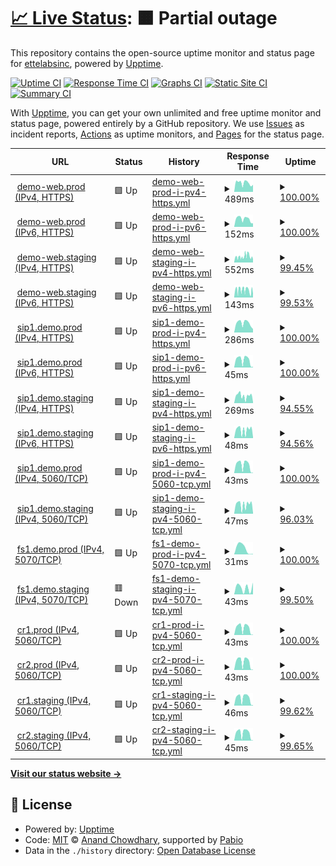 # [📈 Live Status](https://ettelabsinc.github.io/ette-uptimejs): <!--live status--> **🟧 Partial outage**

This repository contains the open-source uptime monitor and status page for [ettelabsinc](https://ettelabsinc.github.io/ette-uptimejs), powered by [Upptime](https://github.com/upptime/upptime).

[![Uptime CI](https://github.com/ettelabsinc/ette-uptimejs/workflows/Uptime%20CI/badge.svg)](https://github.com/ettelabsinc/ette-uptimejs/actions?query=workflow%3A%22Uptime+CI%22)
[![Response Time CI](https://github.com/ettelabsinc/ette-uptimejs/workflows/Response%20Time%20CI/badge.svg)](https://github.com/ettelabsinc/ette-uptimejs/actions?query=workflow%3A%22Response+Time+CI%22)
[![Graphs CI](https://github.com/ettelabsinc/ette-uptimejs/workflows/Graphs%20CI/badge.svg)](https://github.com/ettelabsinc/ette-uptimejs/actions?query=workflow%3A%22Graphs+CI%22)
[![Static Site CI](https://github.com/ettelabsinc/ette-uptimejs/workflows/Static%20Site%20CI/badge.svg)](https://github.com/ettelabsinc/ette-uptimejs/actions?query=workflow%3A%22Static+Site+CI%22)
[![Summary CI](https://github.com/ettelabsinc/ette-uptimejs/workflows/Summary%20CI/badge.svg)](https://github.com/ettelabsinc/ette-uptimejs/actions?query=workflow%3A%22Summary+CI%22)

With [Upptime](https://upptime.js.org), you can get your own unlimited and free uptime monitor and status page, powered entirely by a GitHub repository. We use [Issues](https://github.com/ettelabsinc/ette-uptimejs/issues) as incident reports, [Actions](https://github.com/ettelabsinc/ette-uptimejs/actions) as uptime monitors, and [Pages](https://ettelabsinc.github.io/ette-uptimejs) for the status page.

<!--start: status pages-->
<!-- This summary is generated by Upptime (https://github.com/upptime/upptime) -->
<!-- Do not edit this manually, your changes will be overwritten -->
<!-- prettier-ignore -->
| URL | Status | History | Response Time | Uptime |
| --- | ------ | ------- | ------------- | ------ |
| <img alt="" src="https://icons.duckduckgo.com/ip3/demo-web.prod.dashphone.app.ico" height="13"> [demo-web.prod (IPv4, HTTPS)](https://demo-web.prod.dashphone.app) | 🟩 Up | [demo-web-prod-i-pv4-https.yml](https://github.com/ettelabsinc/ette-uptimejs/commits/HEAD/history/demo-web-prod-i-pv4-https.yml) | <details><summary><img alt="Response time graph" src="./graphs/demo-web-prod-i-pv4-https/response-time-week.png" height="20"> 489ms</summary><br><a href="https://ettelabsinc.github.io/ette-uptimejs/history/demo-web-prod-i-pv4-https"><img alt="Response time 483" src="https://img.shields.io/endpoint?url=https%3A%2F%2Fraw.githubusercontent.com%2Fettelabsinc%2Fette-uptimejs%2FHEAD%2Fapi%2Fdemo-web-prod-i-pv4-https%2Fresponse-time.json"></a><br><a href="https://ettelabsinc.github.io/ette-uptimejs/history/demo-web-prod-i-pv4-https"><img alt="24-hour response time 389" src="https://img.shields.io/endpoint?url=https%3A%2F%2Fraw.githubusercontent.com%2Fettelabsinc%2Fette-uptimejs%2FHEAD%2Fapi%2Fdemo-web-prod-i-pv4-https%2Fresponse-time-day.json"></a><br><a href="https://ettelabsinc.github.io/ette-uptimejs/history/demo-web-prod-i-pv4-https"><img alt="7-day response time 489" src="https://img.shields.io/endpoint?url=https%3A%2F%2Fraw.githubusercontent.com%2Fettelabsinc%2Fette-uptimejs%2FHEAD%2Fapi%2Fdemo-web-prod-i-pv4-https%2Fresponse-time-week.json"></a><br><a href="https://ettelabsinc.github.io/ette-uptimejs/history/demo-web-prod-i-pv4-https"><img alt="30-day response time 483" src="https://img.shields.io/endpoint?url=https%3A%2F%2Fraw.githubusercontent.com%2Fettelabsinc%2Fette-uptimejs%2FHEAD%2Fapi%2Fdemo-web-prod-i-pv4-https%2Fresponse-time-month.json"></a><br><a href="https://ettelabsinc.github.io/ette-uptimejs/history/demo-web-prod-i-pv4-https"><img alt="1-year response time 483" src="https://img.shields.io/endpoint?url=https%3A%2F%2Fraw.githubusercontent.com%2Fettelabsinc%2Fette-uptimejs%2FHEAD%2Fapi%2Fdemo-web-prod-i-pv4-https%2Fresponse-time-year.json"></a></details> | <details><summary><a href="https://ettelabsinc.github.io/ette-uptimejs/history/demo-web-prod-i-pv4-https">100.00%</a></summary><a href="https://ettelabsinc.github.io/ette-uptimejs/history/demo-web-prod-i-pv4-https"><img alt="All-time uptime 99.97%" src="https://img.shields.io/endpoint?url=https%3A%2F%2Fraw.githubusercontent.com%2Fettelabsinc%2Fette-uptimejs%2FHEAD%2Fapi%2Fdemo-web-prod-i-pv4-https%2Fuptime.json"></a><br><a href="https://ettelabsinc.github.io/ette-uptimejs/history/demo-web-prod-i-pv4-https"><img alt="24-hour uptime 100.00%" src="https://img.shields.io/endpoint?url=https%3A%2F%2Fraw.githubusercontent.com%2Fettelabsinc%2Fette-uptimejs%2FHEAD%2Fapi%2Fdemo-web-prod-i-pv4-https%2Fuptime-day.json"></a><br><a href="https://ettelabsinc.github.io/ette-uptimejs/history/demo-web-prod-i-pv4-https"><img alt="7-day uptime 100.00%" src="https://img.shields.io/endpoint?url=https%3A%2F%2Fraw.githubusercontent.com%2Fettelabsinc%2Fette-uptimejs%2FHEAD%2Fapi%2Fdemo-web-prod-i-pv4-https%2Fuptime-week.json"></a><br><a href="https://ettelabsinc.github.io/ette-uptimejs/history/demo-web-prod-i-pv4-https"><img alt="30-day uptime 99.97%" src="https://img.shields.io/endpoint?url=https%3A%2F%2Fraw.githubusercontent.com%2Fettelabsinc%2Fette-uptimejs%2FHEAD%2Fapi%2Fdemo-web-prod-i-pv4-https%2Fuptime-month.json"></a><br><a href="https://ettelabsinc.github.io/ette-uptimejs/history/demo-web-prod-i-pv4-https"><img alt="1-year uptime 99.97%" src="https://img.shields.io/endpoint?url=https%3A%2F%2Fraw.githubusercontent.com%2Fettelabsinc%2Fette-uptimejs%2FHEAD%2Fapi%2Fdemo-web-prod-i-pv4-https%2Fuptime-year.json"></a></details>
| <img alt="" src="https://icons.duckduckgo.com/ip3/demo-web.prod.dashphone.app.ico" height="13"> [demo-web.prod (IPv6, HTTPS)](https://demo-web.prod.dashphone.app) | 🟩 Up | [demo-web-prod-i-pv6-https.yml](https://github.com/ettelabsinc/ette-uptimejs/commits/HEAD/history/demo-web-prod-i-pv6-https.yml) | <details><summary><img alt="Response time graph" src="./graphs/demo-web-prod-i-pv6-https/response-time-week.png" height="20"> 152ms</summary><br><a href="https://ettelabsinc.github.io/ette-uptimejs/history/demo-web-prod-i-pv6-https"><img alt="Response time 153" src="https://img.shields.io/endpoint?url=https%3A%2F%2Fraw.githubusercontent.com%2Fettelabsinc%2Fette-uptimejs%2FHEAD%2Fapi%2Fdemo-web-prod-i-pv6-https%2Fresponse-time.json"></a><br><a href="https://ettelabsinc.github.io/ette-uptimejs/history/demo-web-prod-i-pv6-https"><img alt="24-hour response time 68" src="https://img.shields.io/endpoint?url=https%3A%2F%2Fraw.githubusercontent.com%2Fettelabsinc%2Fette-uptimejs%2FHEAD%2Fapi%2Fdemo-web-prod-i-pv6-https%2Fresponse-time-day.json"></a><br><a href="https://ettelabsinc.github.io/ette-uptimejs/history/demo-web-prod-i-pv6-https"><img alt="7-day response time 152" src="https://img.shields.io/endpoint?url=https%3A%2F%2Fraw.githubusercontent.com%2Fettelabsinc%2Fette-uptimejs%2FHEAD%2Fapi%2Fdemo-web-prod-i-pv6-https%2Fresponse-time-week.json"></a><br><a href="https://ettelabsinc.github.io/ette-uptimejs/history/demo-web-prod-i-pv6-https"><img alt="30-day response time 153" src="https://img.shields.io/endpoint?url=https%3A%2F%2Fraw.githubusercontent.com%2Fettelabsinc%2Fette-uptimejs%2FHEAD%2Fapi%2Fdemo-web-prod-i-pv6-https%2Fresponse-time-month.json"></a><br><a href="https://ettelabsinc.github.io/ette-uptimejs/history/demo-web-prod-i-pv6-https"><img alt="1-year response time 153" src="https://img.shields.io/endpoint?url=https%3A%2F%2Fraw.githubusercontent.com%2Fettelabsinc%2Fette-uptimejs%2FHEAD%2Fapi%2Fdemo-web-prod-i-pv6-https%2Fresponse-time-year.json"></a></details> | <details><summary><a href="https://ettelabsinc.github.io/ette-uptimejs/history/demo-web-prod-i-pv6-https">100.00%</a></summary><a href="https://ettelabsinc.github.io/ette-uptimejs/history/demo-web-prod-i-pv6-https"><img alt="All-time uptime 99.97%" src="https://img.shields.io/endpoint?url=https%3A%2F%2Fraw.githubusercontent.com%2Fettelabsinc%2Fette-uptimejs%2FHEAD%2Fapi%2Fdemo-web-prod-i-pv6-https%2Fuptime.json"></a><br><a href="https://ettelabsinc.github.io/ette-uptimejs/history/demo-web-prod-i-pv6-https"><img alt="24-hour uptime 100.00%" src="https://img.shields.io/endpoint?url=https%3A%2F%2Fraw.githubusercontent.com%2Fettelabsinc%2Fette-uptimejs%2FHEAD%2Fapi%2Fdemo-web-prod-i-pv6-https%2Fuptime-day.json"></a><br><a href="https://ettelabsinc.github.io/ette-uptimejs/history/demo-web-prod-i-pv6-https"><img alt="7-day uptime 100.00%" src="https://img.shields.io/endpoint?url=https%3A%2F%2Fraw.githubusercontent.com%2Fettelabsinc%2Fette-uptimejs%2FHEAD%2Fapi%2Fdemo-web-prod-i-pv6-https%2Fuptime-week.json"></a><br><a href="https://ettelabsinc.github.io/ette-uptimejs/history/demo-web-prod-i-pv6-https"><img alt="30-day uptime 99.97%" src="https://img.shields.io/endpoint?url=https%3A%2F%2Fraw.githubusercontent.com%2Fettelabsinc%2Fette-uptimejs%2FHEAD%2Fapi%2Fdemo-web-prod-i-pv6-https%2Fuptime-month.json"></a><br><a href="https://ettelabsinc.github.io/ette-uptimejs/history/demo-web-prod-i-pv6-https"><img alt="1-year uptime 99.97%" src="https://img.shields.io/endpoint?url=https%3A%2F%2Fraw.githubusercontent.com%2Fettelabsinc%2Fette-uptimejs%2FHEAD%2Fapi%2Fdemo-web-prod-i-pv6-https%2Fuptime-year.json"></a></details>
| <img alt="" src="https://icons.duckduckgo.com/ip3/demo-web.staging.dashphone.app.ico" height="13"> [demo-web.staging (IPv4, HTTPS)](https://demo-web.staging.dashphone.app) | 🟩 Up | [demo-web-staging-i-pv4-https.yml](https://github.com/ettelabsinc/ette-uptimejs/commits/HEAD/history/demo-web-staging-i-pv4-https.yml) | <details><summary><img alt="Response time graph" src="./graphs/demo-web-staging-i-pv4-https/response-time-week.png" height="20"> 552ms</summary><br><a href="https://ettelabsinc.github.io/ette-uptimejs/history/demo-web-staging-i-pv4-https"><img alt="Response time 535" src="https://img.shields.io/endpoint?url=https%3A%2F%2Fraw.githubusercontent.com%2Fettelabsinc%2Fette-uptimejs%2FHEAD%2Fapi%2Fdemo-web-staging-i-pv4-https%2Fresponse-time.json"></a><br><a href="https://ettelabsinc.github.io/ette-uptimejs/history/demo-web-staging-i-pv4-https"><img alt="24-hour response time 428" src="https://img.shields.io/endpoint?url=https%3A%2F%2Fraw.githubusercontent.com%2Fettelabsinc%2Fette-uptimejs%2FHEAD%2Fapi%2Fdemo-web-staging-i-pv4-https%2Fresponse-time-day.json"></a><br><a href="https://ettelabsinc.github.io/ette-uptimejs/history/demo-web-staging-i-pv4-https"><img alt="7-day response time 552" src="https://img.shields.io/endpoint?url=https%3A%2F%2Fraw.githubusercontent.com%2Fettelabsinc%2Fette-uptimejs%2FHEAD%2Fapi%2Fdemo-web-staging-i-pv4-https%2Fresponse-time-week.json"></a><br><a href="https://ettelabsinc.github.io/ette-uptimejs/history/demo-web-staging-i-pv4-https"><img alt="30-day response time 535" src="https://img.shields.io/endpoint?url=https%3A%2F%2Fraw.githubusercontent.com%2Fettelabsinc%2Fette-uptimejs%2FHEAD%2Fapi%2Fdemo-web-staging-i-pv4-https%2Fresponse-time-month.json"></a><br><a href="https://ettelabsinc.github.io/ette-uptimejs/history/demo-web-staging-i-pv4-https"><img alt="1-year response time 535" src="https://img.shields.io/endpoint?url=https%3A%2F%2Fraw.githubusercontent.com%2Fettelabsinc%2Fette-uptimejs%2FHEAD%2Fapi%2Fdemo-web-staging-i-pv4-https%2Fresponse-time-year.json"></a></details> | <details><summary><a href="https://ettelabsinc.github.io/ette-uptimejs/history/demo-web-staging-i-pv4-https">99.45%</a></summary><a href="https://ettelabsinc.github.io/ette-uptimejs/history/demo-web-staging-i-pv4-https"><img alt="All-time uptime 99.73%" src="https://img.shields.io/endpoint?url=https%3A%2F%2Fraw.githubusercontent.com%2Fettelabsinc%2Fette-uptimejs%2FHEAD%2Fapi%2Fdemo-web-staging-i-pv4-https%2Fuptime.json"></a><br><a href="https://ettelabsinc.github.io/ette-uptimejs/history/demo-web-staging-i-pv4-https"><img alt="24-hour uptime 99.57%" src="https://img.shields.io/endpoint?url=https%3A%2F%2Fraw.githubusercontent.com%2Fettelabsinc%2Fette-uptimejs%2FHEAD%2Fapi%2Fdemo-web-staging-i-pv4-https%2Fuptime-day.json"></a><br><a href="https://ettelabsinc.github.io/ette-uptimejs/history/demo-web-staging-i-pv4-https"><img alt="7-day uptime 99.45%" src="https://img.shields.io/endpoint?url=https%3A%2F%2Fraw.githubusercontent.com%2Fettelabsinc%2Fette-uptimejs%2FHEAD%2Fapi%2Fdemo-web-staging-i-pv4-https%2Fuptime-week.json"></a><br><a href="https://ettelabsinc.github.io/ette-uptimejs/history/demo-web-staging-i-pv4-https"><img alt="30-day uptime 99.73%" src="https://img.shields.io/endpoint?url=https%3A%2F%2Fraw.githubusercontent.com%2Fettelabsinc%2Fette-uptimejs%2FHEAD%2Fapi%2Fdemo-web-staging-i-pv4-https%2Fuptime-month.json"></a><br><a href="https://ettelabsinc.github.io/ette-uptimejs/history/demo-web-staging-i-pv4-https"><img alt="1-year uptime 99.73%" src="https://img.shields.io/endpoint?url=https%3A%2F%2Fraw.githubusercontent.com%2Fettelabsinc%2Fette-uptimejs%2FHEAD%2Fapi%2Fdemo-web-staging-i-pv4-https%2Fuptime-year.json"></a></details>
| <img alt="" src="https://icons.duckduckgo.com/ip3/demo-web.staging.dashphone.app.ico" height="13"> [demo-web.staging (IPv6, HTTPS)](https://demo-web.staging.dashphone.app) | 🟩 Up | [demo-web-staging-i-pv6-https.yml](https://github.com/ettelabsinc/ette-uptimejs/commits/HEAD/history/demo-web-staging-i-pv6-https.yml) | <details><summary><img alt="Response time graph" src="./graphs/demo-web-staging-i-pv6-https/response-time-week.png" height="20"> 143ms</summary><br><a href="https://ettelabsinc.github.io/ette-uptimejs/history/demo-web-staging-i-pv6-https"><img alt="Response time 147" src="https://img.shields.io/endpoint?url=https%3A%2F%2Fraw.githubusercontent.com%2Fettelabsinc%2Fette-uptimejs%2FHEAD%2Fapi%2Fdemo-web-staging-i-pv6-https%2Fresponse-time.json"></a><br><a href="https://ettelabsinc.github.io/ette-uptimejs/history/demo-web-staging-i-pv6-https"><img alt="24-hour response time 97" src="https://img.shields.io/endpoint?url=https%3A%2F%2Fraw.githubusercontent.com%2Fettelabsinc%2Fette-uptimejs%2FHEAD%2Fapi%2Fdemo-web-staging-i-pv6-https%2Fresponse-time-day.json"></a><br><a href="https://ettelabsinc.github.io/ette-uptimejs/history/demo-web-staging-i-pv6-https"><img alt="7-day response time 143" src="https://img.shields.io/endpoint?url=https%3A%2F%2Fraw.githubusercontent.com%2Fettelabsinc%2Fette-uptimejs%2FHEAD%2Fapi%2Fdemo-web-staging-i-pv6-https%2Fresponse-time-week.json"></a><br><a href="https://ettelabsinc.github.io/ette-uptimejs/history/demo-web-staging-i-pv6-https"><img alt="30-day response time 147" src="https://img.shields.io/endpoint?url=https%3A%2F%2Fraw.githubusercontent.com%2Fettelabsinc%2Fette-uptimejs%2FHEAD%2Fapi%2Fdemo-web-staging-i-pv6-https%2Fresponse-time-month.json"></a><br><a href="https://ettelabsinc.github.io/ette-uptimejs/history/demo-web-staging-i-pv6-https"><img alt="1-year response time 147" src="https://img.shields.io/endpoint?url=https%3A%2F%2Fraw.githubusercontent.com%2Fettelabsinc%2Fette-uptimejs%2FHEAD%2Fapi%2Fdemo-web-staging-i-pv6-https%2Fresponse-time-year.json"></a></details> | <details><summary><a href="https://ettelabsinc.github.io/ette-uptimejs/history/demo-web-staging-i-pv6-https">99.53%</a></summary><a href="https://ettelabsinc.github.io/ette-uptimejs/history/demo-web-staging-i-pv6-https"><img alt="All-time uptime 99.77%" src="https://img.shields.io/endpoint?url=https%3A%2F%2Fraw.githubusercontent.com%2Fettelabsinc%2Fette-uptimejs%2FHEAD%2Fapi%2Fdemo-web-staging-i-pv6-https%2Fuptime.json"></a><br><a href="https://ettelabsinc.github.io/ette-uptimejs/history/demo-web-staging-i-pv6-https"><img alt="24-hour uptime 99.57%" src="https://img.shields.io/endpoint?url=https%3A%2F%2Fraw.githubusercontent.com%2Fettelabsinc%2Fette-uptimejs%2FHEAD%2Fapi%2Fdemo-web-staging-i-pv6-https%2Fuptime-day.json"></a><br><a href="https://ettelabsinc.github.io/ette-uptimejs/history/demo-web-staging-i-pv6-https"><img alt="7-day uptime 99.53%" src="https://img.shields.io/endpoint?url=https%3A%2F%2Fraw.githubusercontent.com%2Fettelabsinc%2Fette-uptimejs%2FHEAD%2Fapi%2Fdemo-web-staging-i-pv6-https%2Fuptime-week.json"></a><br><a href="https://ettelabsinc.github.io/ette-uptimejs/history/demo-web-staging-i-pv6-https"><img alt="30-day uptime 99.77%" src="https://img.shields.io/endpoint?url=https%3A%2F%2Fraw.githubusercontent.com%2Fettelabsinc%2Fette-uptimejs%2FHEAD%2Fapi%2Fdemo-web-staging-i-pv6-https%2Fuptime-month.json"></a><br><a href="https://ettelabsinc.github.io/ette-uptimejs/history/demo-web-staging-i-pv6-https"><img alt="1-year uptime 99.77%" src="https://img.shields.io/endpoint?url=https%3A%2F%2Fraw.githubusercontent.com%2Fettelabsinc%2Fette-uptimejs%2FHEAD%2Fapi%2Fdemo-web-staging-i-pv6-https%2Fuptime-year.json"></a></details>
| <img alt="" src="https://icons.duckduckgo.com/ip3/sip1.demo.prod.dashphone.app.ico" height="13"> [sip1.demo.prod (IPv4, HTTPS)](https://sip1.demo.prod.dashphone.app/metrics) | 🟩 Up | [sip1-demo-prod-i-pv4-https.yml](https://github.com/ettelabsinc/ette-uptimejs/commits/HEAD/history/sip1-demo-prod-i-pv4-https.yml) | <details><summary><img alt="Response time graph" src="./graphs/sip1-demo-prod-i-pv4-https/response-time-week.png" height="20"> 286ms</summary><br><a href="https://ettelabsinc.github.io/ette-uptimejs/history/sip1-demo-prod-i-pv4-https"><img alt="Response time 413" src="https://img.shields.io/endpoint?url=https%3A%2F%2Fraw.githubusercontent.com%2Fettelabsinc%2Fette-uptimejs%2FHEAD%2Fapi%2Fsip1-demo-prod-i-pv4-https%2Fresponse-time.json"></a><br><a href="https://ettelabsinc.github.io/ette-uptimejs/history/sip1-demo-prod-i-pv4-https"><img alt="24-hour response time 107" src="https://img.shields.io/endpoint?url=https%3A%2F%2Fraw.githubusercontent.com%2Fettelabsinc%2Fette-uptimejs%2FHEAD%2Fapi%2Fsip1-demo-prod-i-pv4-https%2Fresponse-time-day.json"></a><br><a href="https://ettelabsinc.github.io/ette-uptimejs/history/sip1-demo-prod-i-pv4-https"><img alt="7-day response time 286" src="https://img.shields.io/endpoint?url=https%3A%2F%2Fraw.githubusercontent.com%2Fettelabsinc%2Fette-uptimejs%2FHEAD%2Fapi%2Fsip1-demo-prod-i-pv4-https%2Fresponse-time-week.json"></a><br><a href="https://ettelabsinc.github.io/ette-uptimejs/history/sip1-demo-prod-i-pv4-https"><img alt="30-day response time 282" src="https://img.shields.io/endpoint?url=https%3A%2F%2Fraw.githubusercontent.com%2Fettelabsinc%2Fette-uptimejs%2FHEAD%2Fapi%2Fsip1-demo-prod-i-pv4-https%2Fresponse-time-month.json"></a><br><a href="https://ettelabsinc.github.io/ette-uptimejs/history/sip1-demo-prod-i-pv4-https"><img alt="1-year response time 413" src="https://img.shields.io/endpoint?url=https%3A%2F%2Fraw.githubusercontent.com%2Fettelabsinc%2Fette-uptimejs%2FHEAD%2Fapi%2Fsip1-demo-prod-i-pv4-https%2Fresponse-time-year.json"></a></details> | <details><summary><a href="https://ettelabsinc.github.io/ette-uptimejs/history/sip1-demo-prod-i-pv4-https">100.00%</a></summary><a href="https://ettelabsinc.github.io/ette-uptimejs/history/sip1-demo-prod-i-pv4-https"><img alt="All-time uptime 95.70%" src="https://img.shields.io/endpoint?url=https%3A%2F%2Fraw.githubusercontent.com%2Fettelabsinc%2Fette-uptimejs%2FHEAD%2Fapi%2Fsip1-demo-prod-i-pv4-https%2Fuptime.json"></a><br><a href="https://ettelabsinc.github.io/ette-uptimejs/history/sip1-demo-prod-i-pv4-https"><img alt="24-hour uptime 100.00%" src="https://img.shields.io/endpoint?url=https%3A%2F%2Fraw.githubusercontent.com%2Fettelabsinc%2Fette-uptimejs%2FHEAD%2Fapi%2Fsip1-demo-prod-i-pv4-https%2Fuptime-day.json"></a><br><a href="https://ettelabsinc.github.io/ette-uptimejs/history/sip1-demo-prod-i-pv4-https"><img alt="7-day uptime 100.00%" src="https://img.shields.io/endpoint?url=https%3A%2F%2Fraw.githubusercontent.com%2Fettelabsinc%2Fette-uptimejs%2FHEAD%2Fapi%2Fsip1-demo-prod-i-pv4-https%2Fuptime-week.json"></a><br><a href="https://ettelabsinc.github.io/ette-uptimejs/history/sip1-demo-prod-i-pv4-https"><img alt="30-day uptime 98.43%" src="https://img.shields.io/endpoint?url=https%3A%2F%2Fraw.githubusercontent.com%2Fettelabsinc%2Fette-uptimejs%2FHEAD%2Fapi%2Fsip1-demo-prod-i-pv4-https%2Fuptime-month.json"></a><br><a href="https://ettelabsinc.github.io/ette-uptimejs/history/sip1-demo-prod-i-pv4-https"><img alt="1-year uptime 95.70%" src="https://img.shields.io/endpoint?url=https%3A%2F%2Fraw.githubusercontent.com%2Fettelabsinc%2Fette-uptimejs%2FHEAD%2Fapi%2Fsip1-demo-prod-i-pv4-https%2Fuptime-year.json"></a></details>
| <img alt="" src="https://icons.duckduckgo.com/ip3/sip1.demo.prod.dashphone.app.ico" height="13"> [sip1.demo.prod (IPv6, HTTPS)](https://sip1.demo.prod.dashphone.app/metrics) | 🟩 Up | [sip1-demo-prod-i-pv6-https.yml](https://github.com/ettelabsinc/ette-uptimejs/commits/HEAD/history/sip1-demo-prod-i-pv6-https.yml) | <details><summary><img alt="Response time graph" src="./graphs/sip1-demo-prod-i-pv6-https/response-time-week.png" height="20"> 45ms</summary><br><a href="https://ettelabsinc.github.io/ette-uptimejs/history/sip1-demo-prod-i-pv6-https"><img alt="Response time 131" src="https://img.shields.io/endpoint?url=https%3A%2F%2Fraw.githubusercontent.com%2Fettelabsinc%2Fette-uptimejs%2FHEAD%2Fapi%2Fsip1-demo-prod-i-pv6-https%2Fresponse-time.json"></a><br><a href="https://ettelabsinc.github.io/ette-uptimejs/history/sip1-demo-prod-i-pv6-https"><img alt="24-hour response time 4" src="https://img.shields.io/endpoint?url=https%3A%2F%2Fraw.githubusercontent.com%2Fettelabsinc%2Fette-uptimejs%2FHEAD%2Fapi%2Fsip1-demo-prod-i-pv6-https%2Fresponse-time-day.json"></a><br><a href="https://ettelabsinc.github.io/ette-uptimejs/history/sip1-demo-prod-i-pv6-https"><img alt="7-day response time 45" src="https://img.shields.io/endpoint?url=https%3A%2F%2Fraw.githubusercontent.com%2Fettelabsinc%2Fette-uptimejs%2FHEAD%2Fapi%2Fsip1-demo-prod-i-pv6-https%2Fresponse-time-week.json"></a><br><a href="https://ettelabsinc.github.io/ette-uptimejs/history/sip1-demo-prod-i-pv6-https"><img alt="30-day response time 46" src="https://img.shields.io/endpoint?url=https%3A%2F%2Fraw.githubusercontent.com%2Fettelabsinc%2Fette-uptimejs%2FHEAD%2Fapi%2Fsip1-demo-prod-i-pv6-https%2Fresponse-time-month.json"></a><br><a href="https://ettelabsinc.github.io/ette-uptimejs/history/sip1-demo-prod-i-pv6-https"><img alt="1-year response time 131" src="https://img.shields.io/endpoint?url=https%3A%2F%2Fraw.githubusercontent.com%2Fettelabsinc%2Fette-uptimejs%2FHEAD%2Fapi%2Fsip1-demo-prod-i-pv6-https%2Fresponse-time-year.json"></a></details> | <details><summary><a href="https://ettelabsinc.github.io/ette-uptimejs/history/sip1-demo-prod-i-pv6-https">100.00%</a></summary><a href="https://ettelabsinc.github.io/ette-uptimejs/history/sip1-demo-prod-i-pv6-https"><img alt="All-time uptime 95.71%" src="https://img.shields.io/endpoint?url=https%3A%2F%2Fraw.githubusercontent.com%2Fettelabsinc%2Fette-uptimejs%2FHEAD%2Fapi%2Fsip1-demo-prod-i-pv6-https%2Fuptime.json"></a><br><a href="https://ettelabsinc.github.io/ette-uptimejs/history/sip1-demo-prod-i-pv6-https"><img alt="24-hour uptime 100.00%" src="https://img.shields.io/endpoint?url=https%3A%2F%2Fraw.githubusercontent.com%2Fettelabsinc%2Fette-uptimejs%2FHEAD%2Fapi%2Fsip1-demo-prod-i-pv6-https%2Fuptime-day.json"></a><br><a href="https://ettelabsinc.github.io/ette-uptimejs/history/sip1-demo-prod-i-pv6-https"><img alt="7-day uptime 100.00%" src="https://img.shields.io/endpoint?url=https%3A%2F%2Fraw.githubusercontent.com%2Fettelabsinc%2Fette-uptimejs%2FHEAD%2Fapi%2Fsip1-demo-prod-i-pv6-https%2Fuptime-week.json"></a><br><a href="https://ettelabsinc.github.io/ette-uptimejs/history/sip1-demo-prod-i-pv6-https"><img alt="30-day uptime 98.43%" src="https://img.shields.io/endpoint?url=https%3A%2F%2Fraw.githubusercontent.com%2Fettelabsinc%2Fette-uptimejs%2FHEAD%2Fapi%2Fsip1-demo-prod-i-pv6-https%2Fuptime-month.json"></a><br><a href="https://ettelabsinc.github.io/ette-uptimejs/history/sip1-demo-prod-i-pv6-https"><img alt="1-year uptime 95.71%" src="https://img.shields.io/endpoint?url=https%3A%2F%2Fraw.githubusercontent.com%2Fettelabsinc%2Fette-uptimejs%2FHEAD%2Fapi%2Fsip1-demo-prod-i-pv6-https%2Fuptime-year.json"></a></details>
| <img alt="" src="https://icons.duckduckgo.com/ip3/sip1.demo.staging.dashphone.app.ico" height="13"> [sip1.demo.staging (IPv4, HTTPS)](https://sip1.demo.staging.dashphone.app/metrics) | 🟩 Up | [sip1-demo-staging-i-pv4-https.yml](https://github.com/ettelabsinc/ette-uptimejs/commits/HEAD/history/sip1-demo-staging-i-pv4-https.yml) | <details><summary><img alt="Response time graph" src="./graphs/sip1-demo-staging-i-pv4-https/response-time-week.png" height="20"> 269ms</summary><br><a href="https://ettelabsinc.github.io/ette-uptimejs/history/sip1-demo-staging-i-pv4-https"><img alt="Response time 256" src="https://img.shields.io/endpoint?url=https%3A%2F%2Fraw.githubusercontent.com%2Fettelabsinc%2Fette-uptimejs%2FHEAD%2Fapi%2Fsip1-demo-staging-i-pv4-https%2Fresponse-time.json"></a><br><a href="https://ettelabsinc.github.io/ette-uptimejs/history/sip1-demo-staging-i-pv4-https"><img alt="24-hour response time 151" src="https://img.shields.io/endpoint?url=https%3A%2F%2Fraw.githubusercontent.com%2Fettelabsinc%2Fette-uptimejs%2FHEAD%2Fapi%2Fsip1-demo-staging-i-pv4-https%2Fresponse-time-day.json"></a><br><a href="https://ettelabsinc.github.io/ette-uptimejs/history/sip1-demo-staging-i-pv4-https"><img alt="7-day response time 269" src="https://img.shields.io/endpoint?url=https%3A%2F%2Fraw.githubusercontent.com%2Fettelabsinc%2Fette-uptimejs%2FHEAD%2Fapi%2Fsip1-demo-staging-i-pv4-https%2Fresponse-time-week.json"></a><br><a href="https://ettelabsinc.github.io/ette-uptimejs/history/sip1-demo-staging-i-pv4-https"><img alt="30-day response time 276" src="https://img.shields.io/endpoint?url=https%3A%2F%2Fraw.githubusercontent.com%2Fettelabsinc%2Fette-uptimejs%2FHEAD%2Fapi%2Fsip1-demo-staging-i-pv4-https%2Fresponse-time-month.json"></a><br><a href="https://ettelabsinc.github.io/ette-uptimejs/history/sip1-demo-staging-i-pv4-https"><img alt="1-year response time 256" src="https://img.shields.io/endpoint?url=https%3A%2F%2Fraw.githubusercontent.com%2Fettelabsinc%2Fette-uptimejs%2FHEAD%2Fapi%2Fsip1-demo-staging-i-pv4-https%2Fresponse-time-year.json"></a></details> | <details><summary><a href="https://ettelabsinc.github.io/ette-uptimejs/history/sip1-demo-staging-i-pv4-https">94.55%</a></summary><a href="https://ettelabsinc.github.io/ette-uptimejs/history/sip1-demo-staging-i-pv4-https"><img alt="All-time uptime 97.16%" src="https://img.shields.io/endpoint?url=https%3A%2F%2Fraw.githubusercontent.com%2Fettelabsinc%2Fette-uptimejs%2FHEAD%2Fapi%2Fsip1-demo-staging-i-pv4-https%2Fuptime.json"></a><br><a href="https://ettelabsinc.github.io/ette-uptimejs/history/sip1-demo-staging-i-pv4-https"><img alt="24-hour uptime 99.59%" src="https://img.shields.io/endpoint?url=https%3A%2F%2Fraw.githubusercontent.com%2Fettelabsinc%2Fette-uptimejs%2FHEAD%2Fapi%2Fsip1-demo-staging-i-pv4-https%2Fuptime-day.json"></a><br><a href="https://ettelabsinc.github.io/ette-uptimejs/history/sip1-demo-staging-i-pv4-https"><img alt="7-day uptime 94.55%" src="https://img.shields.io/endpoint?url=https%3A%2F%2Fraw.githubusercontent.com%2Fettelabsinc%2Fette-uptimejs%2FHEAD%2Fapi%2Fsip1-demo-staging-i-pv4-https%2Fuptime-week.json"></a><br><a href="https://ettelabsinc.github.io/ette-uptimejs/history/sip1-demo-staging-i-pv4-https"><img alt="30-day uptime 98.67%" src="https://img.shields.io/endpoint?url=https%3A%2F%2Fraw.githubusercontent.com%2Fettelabsinc%2Fette-uptimejs%2FHEAD%2Fapi%2Fsip1-demo-staging-i-pv4-https%2Fuptime-month.json"></a><br><a href="https://ettelabsinc.github.io/ette-uptimejs/history/sip1-demo-staging-i-pv4-https"><img alt="1-year uptime 97.16%" src="https://img.shields.io/endpoint?url=https%3A%2F%2Fraw.githubusercontent.com%2Fettelabsinc%2Fette-uptimejs%2FHEAD%2Fapi%2Fsip1-demo-staging-i-pv4-https%2Fuptime-year.json"></a></details>
| <img alt="" src="https://icons.duckduckgo.com/ip3/sip1.demo.staging.dashphone.app.ico" height="13"> [sip1.demo.staging (IPv6, HTTPS)](https://sip1.demo.staging.dashphone.app/metrics) | 🟩 Up | [sip1-demo-staging-i-pv6-https.yml](https://github.com/ettelabsinc/ette-uptimejs/commits/HEAD/history/sip1-demo-staging-i-pv6-https.yml) | <details><summary><img alt="Response time graph" src="./graphs/sip1-demo-staging-i-pv6-https/response-time-week.png" height="20"> 48ms</summary><br><a href="https://ettelabsinc.github.io/ette-uptimejs/history/sip1-demo-staging-i-pv6-https"><img alt="Response time 47" src="https://img.shields.io/endpoint?url=https%3A%2F%2Fraw.githubusercontent.com%2Fettelabsinc%2Fette-uptimejs%2FHEAD%2Fapi%2Fsip1-demo-staging-i-pv6-https%2Fresponse-time.json"></a><br><a href="https://ettelabsinc.github.io/ette-uptimejs/history/sip1-demo-staging-i-pv6-https"><img alt="24-hour response time 29" src="https://img.shields.io/endpoint?url=https%3A%2F%2Fraw.githubusercontent.com%2Fettelabsinc%2Fette-uptimejs%2FHEAD%2Fapi%2Fsip1-demo-staging-i-pv6-https%2Fresponse-time-day.json"></a><br><a href="https://ettelabsinc.github.io/ette-uptimejs/history/sip1-demo-staging-i-pv6-https"><img alt="7-day response time 48" src="https://img.shields.io/endpoint?url=https%3A%2F%2Fraw.githubusercontent.com%2Fettelabsinc%2Fette-uptimejs%2FHEAD%2Fapi%2Fsip1-demo-staging-i-pv6-https%2Fresponse-time-week.json"></a><br><a href="https://ettelabsinc.github.io/ette-uptimejs/history/sip1-demo-staging-i-pv6-https"><img alt="30-day response time 49" src="https://img.shields.io/endpoint?url=https%3A%2F%2Fraw.githubusercontent.com%2Fettelabsinc%2Fette-uptimejs%2FHEAD%2Fapi%2Fsip1-demo-staging-i-pv6-https%2Fresponse-time-month.json"></a><br><a href="https://ettelabsinc.github.io/ette-uptimejs/history/sip1-demo-staging-i-pv6-https"><img alt="1-year response time 47" src="https://img.shields.io/endpoint?url=https%3A%2F%2Fraw.githubusercontent.com%2Fettelabsinc%2Fette-uptimejs%2FHEAD%2Fapi%2Fsip1-demo-staging-i-pv6-https%2Fresponse-time-year.json"></a></details> | <details><summary><a href="https://ettelabsinc.github.io/ette-uptimejs/history/sip1-demo-staging-i-pv6-https">94.56%</a></summary><a href="https://ettelabsinc.github.io/ette-uptimejs/history/sip1-demo-staging-i-pv6-https"><img alt="All-time uptime 97.16%" src="https://img.shields.io/endpoint?url=https%3A%2F%2Fraw.githubusercontent.com%2Fettelabsinc%2Fette-uptimejs%2FHEAD%2Fapi%2Fsip1-demo-staging-i-pv6-https%2Fuptime.json"></a><br><a href="https://ettelabsinc.github.io/ette-uptimejs/history/sip1-demo-staging-i-pv6-https"><img alt="24-hour uptime 99.59%" src="https://img.shields.io/endpoint?url=https%3A%2F%2Fraw.githubusercontent.com%2Fettelabsinc%2Fette-uptimejs%2FHEAD%2Fapi%2Fsip1-demo-staging-i-pv6-https%2Fuptime-day.json"></a><br><a href="https://ettelabsinc.github.io/ette-uptimejs/history/sip1-demo-staging-i-pv6-https"><img alt="7-day uptime 94.56%" src="https://img.shields.io/endpoint?url=https%3A%2F%2Fraw.githubusercontent.com%2Fettelabsinc%2Fette-uptimejs%2FHEAD%2Fapi%2Fsip1-demo-staging-i-pv6-https%2Fuptime-week.json"></a><br><a href="https://ettelabsinc.github.io/ette-uptimejs/history/sip1-demo-staging-i-pv6-https"><img alt="30-day uptime 98.68%" src="https://img.shields.io/endpoint?url=https%3A%2F%2Fraw.githubusercontent.com%2Fettelabsinc%2Fette-uptimejs%2FHEAD%2Fapi%2Fsip1-demo-staging-i-pv6-https%2Fuptime-month.json"></a><br><a href="https://ettelabsinc.github.io/ette-uptimejs/history/sip1-demo-staging-i-pv6-https"><img alt="1-year uptime 97.16%" src="https://img.shields.io/endpoint?url=https%3A%2F%2Fraw.githubusercontent.com%2Fettelabsinc%2Fette-uptimejs%2FHEAD%2Fapi%2Fsip1-demo-staging-i-pv6-https%2Fuptime-year.json"></a></details>
| <img alt="" src="https://icons.duckduckgo.com/ip3/null.ico" height="13"> [sip1.demo.prod (IPv4, 5060/TCP)](sip1.demo.prod.dashphone.app) | 🟩 Up | [sip1-demo-prod-i-pv4-5060-tcp.yml](https://github.com/ettelabsinc/ette-uptimejs/commits/HEAD/history/sip1-demo-prod-i-pv4-5060-tcp.yml) | <details><summary><img alt="Response time graph" src="./graphs/sip1-demo-prod-i-pv4-5060-tcp/response-time-week.png" height="20"> 43ms</summary><br><a href="https://ettelabsinc.github.io/ette-uptimejs/history/sip1-demo-prod-i-pv4-5060-tcp"><img alt="Response time 43" src="https://img.shields.io/endpoint?url=https%3A%2F%2Fraw.githubusercontent.com%2Fettelabsinc%2Fette-uptimejs%2FHEAD%2Fapi%2Fsip1-demo-prod-i-pv4-5060-tcp%2Fresponse-time.json"></a><br><a href="https://ettelabsinc.github.io/ette-uptimejs/history/sip1-demo-prod-i-pv4-5060-tcp"><img alt="24-hour response time 2" src="https://img.shields.io/endpoint?url=https%3A%2F%2Fraw.githubusercontent.com%2Fettelabsinc%2Fette-uptimejs%2FHEAD%2Fapi%2Fsip1-demo-prod-i-pv4-5060-tcp%2Fresponse-time-day.json"></a><br><a href="https://ettelabsinc.github.io/ette-uptimejs/history/sip1-demo-prod-i-pv4-5060-tcp"><img alt="7-day response time 43" src="https://img.shields.io/endpoint?url=https%3A%2F%2Fraw.githubusercontent.com%2Fettelabsinc%2Fette-uptimejs%2FHEAD%2Fapi%2Fsip1-demo-prod-i-pv4-5060-tcp%2Fresponse-time-week.json"></a><br><a href="https://ettelabsinc.github.io/ette-uptimejs/history/sip1-demo-prod-i-pv4-5060-tcp"><img alt="30-day response time 44" src="https://img.shields.io/endpoint?url=https%3A%2F%2Fraw.githubusercontent.com%2Fettelabsinc%2Fette-uptimejs%2FHEAD%2Fapi%2Fsip1-demo-prod-i-pv4-5060-tcp%2Fresponse-time-month.json"></a><br><a href="https://ettelabsinc.github.io/ette-uptimejs/history/sip1-demo-prod-i-pv4-5060-tcp"><img alt="1-year response time 43" src="https://img.shields.io/endpoint?url=https%3A%2F%2Fraw.githubusercontent.com%2Fettelabsinc%2Fette-uptimejs%2FHEAD%2Fapi%2Fsip1-demo-prod-i-pv4-5060-tcp%2Fresponse-time-year.json"></a></details> | <details><summary><a href="https://ettelabsinc.github.io/ette-uptimejs/history/sip1-demo-prod-i-pv4-5060-tcp">100.00%</a></summary><a href="https://ettelabsinc.github.io/ette-uptimejs/history/sip1-demo-prod-i-pv4-5060-tcp"><img alt="All-time uptime 97.38%" src="https://img.shields.io/endpoint?url=https%3A%2F%2Fraw.githubusercontent.com%2Fettelabsinc%2Fette-uptimejs%2FHEAD%2Fapi%2Fsip1-demo-prod-i-pv4-5060-tcp%2Fuptime.json"></a><br><a href="https://ettelabsinc.github.io/ette-uptimejs/history/sip1-demo-prod-i-pv4-5060-tcp"><img alt="24-hour uptime 100.00%" src="https://img.shields.io/endpoint?url=https%3A%2F%2Fraw.githubusercontent.com%2Fettelabsinc%2Fette-uptimejs%2FHEAD%2Fapi%2Fsip1-demo-prod-i-pv4-5060-tcp%2Fuptime-day.json"></a><br><a href="https://ettelabsinc.github.io/ette-uptimejs/history/sip1-demo-prod-i-pv4-5060-tcp"><img alt="7-day uptime 100.00%" src="https://img.shields.io/endpoint?url=https%3A%2F%2Fraw.githubusercontent.com%2Fettelabsinc%2Fette-uptimejs%2FHEAD%2Fapi%2Fsip1-demo-prod-i-pv4-5060-tcp%2Fuptime-week.json"></a><br><a href="https://ettelabsinc.github.io/ette-uptimejs/history/sip1-demo-prod-i-pv4-5060-tcp"><img alt="30-day uptime 98.43%" src="https://img.shields.io/endpoint?url=https%3A%2F%2Fraw.githubusercontent.com%2Fettelabsinc%2Fette-uptimejs%2FHEAD%2Fapi%2Fsip1-demo-prod-i-pv4-5060-tcp%2Fuptime-month.json"></a><br><a href="https://ettelabsinc.github.io/ette-uptimejs/history/sip1-demo-prod-i-pv4-5060-tcp"><img alt="1-year uptime 97.38%" src="https://img.shields.io/endpoint?url=https%3A%2F%2Fraw.githubusercontent.com%2Fettelabsinc%2Fette-uptimejs%2FHEAD%2Fapi%2Fsip1-demo-prod-i-pv4-5060-tcp%2Fuptime-year.json"></a></details>
| <img alt="" src="https://icons.duckduckgo.com/ip3/null.ico" height="13"> [sip1.demo.staging (IPv4, 5060/TCP)](sip1.demo.staging.dashphone.app) | 🟩 Up | [sip1-demo-staging-i-pv4-5060-tcp.yml](https://github.com/ettelabsinc/ette-uptimejs/commits/HEAD/history/sip1-demo-staging-i-pv4-5060-tcp.yml) | <details><summary><img alt="Response time graph" src="./graphs/sip1-demo-staging-i-pv4-5060-tcp/response-time-week.png" height="20"> 47ms</summary><br><a href="https://ettelabsinc.github.io/ette-uptimejs/history/sip1-demo-staging-i-pv4-5060-tcp"><img alt="Response time 44" src="https://img.shields.io/endpoint?url=https%3A%2F%2Fraw.githubusercontent.com%2Fettelabsinc%2Fette-uptimejs%2FHEAD%2Fapi%2Fsip1-demo-staging-i-pv4-5060-tcp%2Fresponse-time.json"></a><br><a href="https://ettelabsinc.github.io/ette-uptimejs/history/sip1-demo-staging-i-pv4-5060-tcp"><img alt="24-hour response time 28" src="https://img.shields.io/endpoint?url=https%3A%2F%2Fraw.githubusercontent.com%2Fettelabsinc%2Fette-uptimejs%2FHEAD%2Fapi%2Fsip1-demo-staging-i-pv4-5060-tcp%2Fresponse-time-day.json"></a><br><a href="https://ettelabsinc.github.io/ette-uptimejs/history/sip1-demo-staging-i-pv4-5060-tcp"><img alt="7-day response time 47" src="https://img.shields.io/endpoint?url=https%3A%2F%2Fraw.githubusercontent.com%2Fettelabsinc%2Fette-uptimejs%2FHEAD%2Fapi%2Fsip1-demo-staging-i-pv4-5060-tcp%2Fresponse-time-week.json"></a><br><a href="https://ettelabsinc.github.io/ette-uptimejs/history/sip1-demo-staging-i-pv4-5060-tcp"><img alt="30-day response time 46" src="https://img.shields.io/endpoint?url=https%3A%2F%2Fraw.githubusercontent.com%2Fettelabsinc%2Fette-uptimejs%2FHEAD%2Fapi%2Fsip1-demo-staging-i-pv4-5060-tcp%2Fresponse-time-month.json"></a><br><a href="https://ettelabsinc.github.io/ette-uptimejs/history/sip1-demo-staging-i-pv4-5060-tcp"><img alt="1-year response time 44" src="https://img.shields.io/endpoint?url=https%3A%2F%2Fraw.githubusercontent.com%2Fettelabsinc%2Fette-uptimejs%2FHEAD%2Fapi%2Fsip1-demo-staging-i-pv4-5060-tcp%2Fresponse-time-year.json"></a></details> | <details><summary><a href="https://ettelabsinc.github.io/ette-uptimejs/history/sip1-demo-staging-i-pv4-5060-tcp">96.03%</a></summary><a href="https://ettelabsinc.github.io/ette-uptimejs/history/sip1-demo-staging-i-pv4-5060-tcp"><img alt="All-time uptime 97.56%" src="https://img.shields.io/endpoint?url=https%3A%2F%2Fraw.githubusercontent.com%2Fettelabsinc%2Fette-uptimejs%2FHEAD%2Fapi%2Fsip1-demo-staging-i-pv4-5060-tcp%2Fuptime.json"></a><br><a href="https://ettelabsinc.github.io/ette-uptimejs/history/sip1-demo-staging-i-pv4-5060-tcp"><img alt="24-hour uptime 99.68%" src="https://img.shields.io/endpoint?url=https%3A%2F%2Fraw.githubusercontent.com%2Fettelabsinc%2Fette-uptimejs%2FHEAD%2Fapi%2Fsip1-demo-staging-i-pv4-5060-tcp%2Fuptime-day.json"></a><br><a href="https://ettelabsinc.github.io/ette-uptimejs/history/sip1-demo-staging-i-pv4-5060-tcp"><img alt="7-day uptime 96.03%" src="https://img.shields.io/endpoint?url=https%3A%2F%2Fraw.githubusercontent.com%2Fettelabsinc%2Fette-uptimejs%2FHEAD%2Fapi%2Fsip1-demo-staging-i-pv4-5060-tcp%2Fuptime-week.json"></a><br><a href="https://ettelabsinc.github.io/ette-uptimejs/history/sip1-demo-staging-i-pv4-5060-tcp"><img alt="30-day uptime 99.06%" src="https://img.shields.io/endpoint?url=https%3A%2F%2Fraw.githubusercontent.com%2Fettelabsinc%2Fette-uptimejs%2FHEAD%2Fapi%2Fsip1-demo-staging-i-pv4-5060-tcp%2Fuptime-month.json"></a><br><a href="https://ettelabsinc.github.io/ette-uptimejs/history/sip1-demo-staging-i-pv4-5060-tcp"><img alt="1-year uptime 97.56%" src="https://img.shields.io/endpoint?url=https%3A%2F%2Fraw.githubusercontent.com%2Fettelabsinc%2Fette-uptimejs%2FHEAD%2Fapi%2Fsip1-demo-staging-i-pv4-5060-tcp%2Fuptime-year.json"></a></details>
| <img alt="" src="https://icons.duckduckgo.com/ip3/null.ico" height="13"> [fs1.demo.prod (IPv4, 5070/TCP)](fs1.demo.prod.dashphone.app) | 🟩 Up | [fs1-demo-prod-i-pv4-5070-tcp.yml](https://github.com/ettelabsinc/ette-uptimejs/commits/HEAD/history/fs1-demo-prod-i-pv4-5070-tcp.yml) | <details><summary><img alt="Response time graph" src="./graphs/fs1-demo-prod-i-pv4-5070-tcp/response-time-week.png" height="20"> 31ms</summary><br><a href="https://ettelabsinc.github.io/ette-uptimejs/history/fs1-demo-prod-i-pv4-5070-tcp"><img alt="Response time 31" src="https://img.shields.io/endpoint?url=https%3A%2F%2Fraw.githubusercontent.com%2Fettelabsinc%2Fette-uptimejs%2FHEAD%2Fapi%2Ffs1-demo-prod-i-pv4-5070-tcp%2Fresponse-time.json"></a><br><a href="https://ettelabsinc.github.io/ette-uptimejs/history/fs1-demo-prod-i-pv4-5070-tcp"><img alt="24-hour response time 2" src="https://img.shields.io/endpoint?url=https%3A%2F%2Fraw.githubusercontent.com%2Fettelabsinc%2Fette-uptimejs%2FHEAD%2Fapi%2Ffs1-demo-prod-i-pv4-5070-tcp%2Fresponse-time-day.json"></a><br><a href="https://ettelabsinc.github.io/ette-uptimejs/history/fs1-demo-prod-i-pv4-5070-tcp"><img alt="7-day response time 31" src="https://img.shields.io/endpoint?url=https%3A%2F%2Fraw.githubusercontent.com%2Fettelabsinc%2Fette-uptimejs%2FHEAD%2Fapi%2Ffs1-demo-prod-i-pv4-5070-tcp%2Fresponse-time-week.json"></a><br><a href="https://ettelabsinc.github.io/ette-uptimejs/history/fs1-demo-prod-i-pv4-5070-tcp"><img alt="30-day response time 31" src="https://img.shields.io/endpoint?url=https%3A%2F%2Fraw.githubusercontent.com%2Fettelabsinc%2Fette-uptimejs%2FHEAD%2Fapi%2Ffs1-demo-prod-i-pv4-5070-tcp%2Fresponse-time-month.json"></a><br><a href="https://ettelabsinc.github.io/ette-uptimejs/history/fs1-demo-prod-i-pv4-5070-tcp"><img alt="1-year response time 31" src="https://img.shields.io/endpoint?url=https%3A%2F%2Fraw.githubusercontent.com%2Fettelabsinc%2Fette-uptimejs%2FHEAD%2Fapi%2Ffs1-demo-prod-i-pv4-5070-tcp%2Fresponse-time-year.json"></a></details> | <details><summary><a href="https://ettelabsinc.github.io/ette-uptimejs/history/fs1-demo-prod-i-pv4-5070-tcp">100.00%</a></summary><a href="https://ettelabsinc.github.io/ette-uptimejs/history/fs1-demo-prod-i-pv4-5070-tcp"><img alt="All-time uptime 100.00%" src="https://img.shields.io/endpoint?url=https%3A%2F%2Fraw.githubusercontent.com%2Fettelabsinc%2Fette-uptimejs%2FHEAD%2Fapi%2Ffs1-demo-prod-i-pv4-5070-tcp%2Fuptime.json"></a><br><a href="https://ettelabsinc.github.io/ette-uptimejs/history/fs1-demo-prod-i-pv4-5070-tcp"><img alt="24-hour uptime 100.00%" src="https://img.shields.io/endpoint?url=https%3A%2F%2Fraw.githubusercontent.com%2Fettelabsinc%2Fette-uptimejs%2FHEAD%2Fapi%2Ffs1-demo-prod-i-pv4-5070-tcp%2Fuptime-day.json"></a><br><a href="https://ettelabsinc.github.io/ette-uptimejs/history/fs1-demo-prod-i-pv4-5070-tcp"><img alt="7-day uptime 100.00%" src="https://img.shields.io/endpoint?url=https%3A%2F%2Fraw.githubusercontent.com%2Fettelabsinc%2Fette-uptimejs%2FHEAD%2Fapi%2Ffs1-demo-prod-i-pv4-5070-tcp%2Fuptime-week.json"></a><br><a href="https://ettelabsinc.github.io/ette-uptimejs/history/fs1-demo-prod-i-pv4-5070-tcp"><img alt="30-day uptime 100.00%" src="https://img.shields.io/endpoint?url=https%3A%2F%2Fraw.githubusercontent.com%2Fettelabsinc%2Fette-uptimejs%2FHEAD%2Fapi%2Ffs1-demo-prod-i-pv4-5070-tcp%2Fuptime-month.json"></a><br><a href="https://ettelabsinc.github.io/ette-uptimejs/history/fs1-demo-prod-i-pv4-5070-tcp"><img alt="1-year uptime 100.00%" src="https://img.shields.io/endpoint?url=https%3A%2F%2Fraw.githubusercontent.com%2Fettelabsinc%2Fette-uptimejs%2FHEAD%2Fapi%2Ffs1-demo-prod-i-pv4-5070-tcp%2Fuptime-year.json"></a></details>
| <img alt="" src="https://icons.duckduckgo.com/ip3/null.ico" height="13"> [fs1.demo.staging (IPv4, 5070/TCP)](fs1.demo.staging.dashphone.app) | 🟥 Down | [fs1-demo-staging-i-pv4-5070-tcp.yml](https://github.com/ettelabsinc/ette-uptimejs/commits/HEAD/history/fs1-demo-staging-i-pv4-5070-tcp.yml) | <details><summary><img alt="Response time graph" src="./graphs/fs1-demo-staging-i-pv4-5070-tcp/response-time-week.png" height="20"> 43ms</summary><br><a href="https://ettelabsinc.github.io/ette-uptimejs/history/fs1-demo-staging-i-pv4-5070-tcp"><img alt="Response time 43" src="https://img.shields.io/endpoint?url=https%3A%2F%2Fraw.githubusercontent.com%2Fettelabsinc%2Fette-uptimejs%2FHEAD%2Fapi%2Ffs1-demo-staging-i-pv4-5070-tcp%2Fresponse-time.json"></a><br><a href="https://ettelabsinc.github.io/ette-uptimejs/history/fs1-demo-staging-i-pv4-5070-tcp"><img alt="24-hour response time 46" src="https://img.shields.io/endpoint?url=https%3A%2F%2Fraw.githubusercontent.com%2Fettelabsinc%2Fette-uptimejs%2FHEAD%2Fapi%2Ffs1-demo-staging-i-pv4-5070-tcp%2Fresponse-time-day.json"></a><br><a href="https://ettelabsinc.github.io/ette-uptimejs/history/fs1-demo-staging-i-pv4-5070-tcp"><img alt="7-day response time 43" src="https://img.shields.io/endpoint?url=https%3A%2F%2Fraw.githubusercontent.com%2Fettelabsinc%2Fette-uptimejs%2FHEAD%2Fapi%2Ffs1-demo-staging-i-pv4-5070-tcp%2Fresponse-time-week.json"></a><br><a href="https://ettelabsinc.github.io/ette-uptimejs/history/fs1-demo-staging-i-pv4-5070-tcp"><img alt="30-day response time 43" src="https://img.shields.io/endpoint?url=https%3A%2F%2Fraw.githubusercontent.com%2Fettelabsinc%2Fette-uptimejs%2FHEAD%2Fapi%2Ffs1-demo-staging-i-pv4-5070-tcp%2Fresponse-time-month.json"></a><br><a href="https://ettelabsinc.github.io/ette-uptimejs/history/fs1-demo-staging-i-pv4-5070-tcp"><img alt="1-year response time 43" src="https://img.shields.io/endpoint?url=https%3A%2F%2Fraw.githubusercontent.com%2Fettelabsinc%2Fette-uptimejs%2FHEAD%2Fapi%2Ffs1-demo-staging-i-pv4-5070-tcp%2Fresponse-time-year.json"></a></details> | <details><summary><a href="https://ettelabsinc.github.io/ette-uptimejs/history/fs1-demo-staging-i-pv4-5070-tcp">99.50%</a></summary><a href="https://ettelabsinc.github.io/ette-uptimejs/history/fs1-demo-staging-i-pv4-5070-tcp"><img alt="All-time uptime 99.50%" src="https://img.shields.io/endpoint?url=https%3A%2F%2Fraw.githubusercontent.com%2Fettelabsinc%2Fette-uptimejs%2FHEAD%2Fapi%2Ffs1-demo-staging-i-pv4-5070-tcp%2Fuptime.json"></a><br><a href="https://ettelabsinc.github.io/ette-uptimejs/history/fs1-demo-staging-i-pv4-5070-tcp"><img alt="24-hour uptime 99.31%" src="https://img.shields.io/endpoint?url=https%3A%2F%2Fraw.githubusercontent.com%2Fettelabsinc%2Fette-uptimejs%2FHEAD%2Fapi%2Ffs1-demo-staging-i-pv4-5070-tcp%2Fuptime-day.json"></a><br><a href="https://ettelabsinc.github.io/ette-uptimejs/history/fs1-demo-staging-i-pv4-5070-tcp"><img alt="7-day uptime 99.50%" src="https://img.shields.io/endpoint?url=https%3A%2F%2Fraw.githubusercontent.com%2Fettelabsinc%2Fette-uptimejs%2FHEAD%2Fapi%2Ffs1-demo-staging-i-pv4-5070-tcp%2Fuptime-week.json"></a><br><a href="https://ettelabsinc.github.io/ette-uptimejs/history/fs1-demo-staging-i-pv4-5070-tcp"><img alt="30-day uptime 99.50%" src="https://img.shields.io/endpoint?url=https%3A%2F%2Fraw.githubusercontent.com%2Fettelabsinc%2Fette-uptimejs%2FHEAD%2Fapi%2Ffs1-demo-staging-i-pv4-5070-tcp%2Fuptime-month.json"></a><br><a href="https://ettelabsinc.github.io/ette-uptimejs/history/fs1-demo-staging-i-pv4-5070-tcp"><img alt="1-year uptime 99.50%" src="https://img.shields.io/endpoint?url=https%3A%2F%2Fraw.githubusercontent.com%2Fettelabsinc%2Fette-uptimejs%2FHEAD%2Fapi%2Ffs1-demo-staging-i-pv4-5070-tcp%2Fuptime-year.json"></a></details>
| <img alt="" src="https://icons.duckduckgo.com/ip3/null.ico" height="13"> [cr1.prod (IPv4, 5060/TCP)](cr1.prod.ettelabs.com) | 🟩 Up | [cr1-prod-i-pv4-5060-tcp.yml](https://github.com/ettelabsinc/ette-uptimejs/commits/HEAD/history/cr1-prod-i-pv4-5060-tcp.yml) | <details><summary><img alt="Response time graph" src="./graphs/cr1-prod-i-pv4-5060-tcp/response-time-week.png" height="20"> 43ms</summary><br><a href="https://ettelabsinc.github.io/ette-uptimejs/history/cr1-prod-i-pv4-5060-tcp"><img alt="Response time 42" src="https://img.shields.io/endpoint?url=https%3A%2F%2Fraw.githubusercontent.com%2Fettelabsinc%2Fette-uptimejs%2FHEAD%2Fapi%2Fcr1-prod-i-pv4-5060-tcp%2Fresponse-time.json"></a><br><a href="https://ettelabsinc.github.io/ette-uptimejs/history/cr1-prod-i-pv4-5060-tcp"><img alt="24-hour response time 2" src="https://img.shields.io/endpoint?url=https%3A%2F%2Fraw.githubusercontent.com%2Fettelabsinc%2Fette-uptimejs%2FHEAD%2Fapi%2Fcr1-prod-i-pv4-5060-tcp%2Fresponse-time-day.json"></a><br><a href="https://ettelabsinc.github.io/ette-uptimejs/history/cr1-prod-i-pv4-5060-tcp"><img alt="7-day response time 43" src="https://img.shields.io/endpoint?url=https%3A%2F%2Fraw.githubusercontent.com%2Fettelabsinc%2Fette-uptimejs%2FHEAD%2Fapi%2Fcr1-prod-i-pv4-5060-tcp%2Fresponse-time-week.json"></a><br><a href="https://ettelabsinc.github.io/ette-uptimejs/history/cr1-prod-i-pv4-5060-tcp"><img alt="30-day response time 42" src="https://img.shields.io/endpoint?url=https%3A%2F%2Fraw.githubusercontent.com%2Fettelabsinc%2Fette-uptimejs%2FHEAD%2Fapi%2Fcr1-prod-i-pv4-5060-tcp%2Fresponse-time-month.json"></a><br><a href="https://ettelabsinc.github.io/ette-uptimejs/history/cr1-prod-i-pv4-5060-tcp"><img alt="1-year response time 42" src="https://img.shields.io/endpoint?url=https%3A%2F%2Fraw.githubusercontent.com%2Fettelabsinc%2Fette-uptimejs%2FHEAD%2Fapi%2Fcr1-prod-i-pv4-5060-tcp%2Fresponse-time-year.json"></a></details> | <details><summary><a href="https://ettelabsinc.github.io/ette-uptimejs/history/cr1-prod-i-pv4-5060-tcp">100.00%</a></summary><a href="https://ettelabsinc.github.io/ette-uptimejs/history/cr1-prod-i-pv4-5060-tcp"><img alt="All-time uptime 99.94%" src="https://img.shields.io/endpoint?url=https%3A%2F%2Fraw.githubusercontent.com%2Fettelabsinc%2Fette-uptimejs%2FHEAD%2Fapi%2Fcr1-prod-i-pv4-5060-tcp%2Fuptime.json"></a><br><a href="https://ettelabsinc.github.io/ette-uptimejs/history/cr1-prod-i-pv4-5060-tcp"><img alt="24-hour uptime 100.00%" src="https://img.shields.io/endpoint?url=https%3A%2F%2Fraw.githubusercontent.com%2Fettelabsinc%2Fette-uptimejs%2FHEAD%2Fapi%2Fcr1-prod-i-pv4-5060-tcp%2Fuptime-day.json"></a><br><a href="https://ettelabsinc.github.io/ette-uptimejs/history/cr1-prod-i-pv4-5060-tcp"><img alt="7-day uptime 100.00%" src="https://img.shields.io/endpoint?url=https%3A%2F%2Fraw.githubusercontent.com%2Fettelabsinc%2Fette-uptimejs%2FHEAD%2Fapi%2Fcr1-prod-i-pv4-5060-tcp%2Fuptime-week.json"></a><br><a href="https://ettelabsinc.github.io/ette-uptimejs/history/cr1-prod-i-pv4-5060-tcp"><img alt="30-day uptime 99.94%" src="https://img.shields.io/endpoint?url=https%3A%2F%2Fraw.githubusercontent.com%2Fettelabsinc%2Fette-uptimejs%2FHEAD%2Fapi%2Fcr1-prod-i-pv4-5060-tcp%2Fuptime-month.json"></a><br><a href="https://ettelabsinc.github.io/ette-uptimejs/history/cr1-prod-i-pv4-5060-tcp"><img alt="1-year uptime 99.94%" src="https://img.shields.io/endpoint?url=https%3A%2F%2Fraw.githubusercontent.com%2Fettelabsinc%2Fette-uptimejs%2FHEAD%2Fapi%2Fcr1-prod-i-pv4-5060-tcp%2Fuptime-year.json"></a></details>
| <img alt="" src="https://icons.duckduckgo.com/ip3/null.ico" height="13"> [cr2.prod (IPv4, 5060/TCP)](cr2.prod.ettelabs.com) | 🟩 Up | [cr2-prod-i-pv4-5060-tcp.yml](https://github.com/ettelabsinc/ette-uptimejs/commits/HEAD/history/cr2-prod-i-pv4-5060-tcp.yml) | <details><summary><img alt="Response time graph" src="./graphs/cr2-prod-i-pv4-5060-tcp/response-time-week.png" height="20"> 43ms</summary><br><a href="https://ettelabsinc.github.io/ette-uptimejs/history/cr2-prod-i-pv4-5060-tcp"><img alt="Response time 42" src="https://img.shields.io/endpoint?url=https%3A%2F%2Fraw.githubusercontent.com%2Fettelabsinc%2Fette-uptimejs%2FHEAD%2Fapi%2Fcr2-prod-i-pv4-5060-tcp%2Fresponse-time.json"></a><br><a href="https://ettelabsinc.github.io/ette-uptimejs/history/cr2-prod-i-pv4-5060-tcp"><img alt="24-hour response time 2" src="https://img.shields.io/endpoint?url=https%3A%2F%2Fraw.githubusercontent.com%2Fettelabsinc%2Fette-uptimejs%2FHEAD%2Fapi%2Fcr2-prod-i-pv4-5060-tcp%2Fresponse-time-day.json"></a><br><a href="https://ettelabsinc.github.io/ette-uptimejs/history/cr2-prod-i-pv4-5060-tcp"><img alt="7-day response time 43" src="https://img.shields.io/endpoint?url=https%3A%2F%2Fraw.githubusercontent.com%2Fettelabsinc%2Fette-uptimejs%2FHEAD%2Fapi%2Fcr2-prod-i-pv4-5060-tcp%2Fresponse-time-week.json"></a><br><a href="https://ettelabsinc.github.io/ette-uptimejs/history/cr2-prod-i-pv4-5060-tcp"><img alt="30-day response time 42" src="https://img.shields.io/endpoint?url=https%3A%2F%2Fraw.githubusercontent.com%2Fettelabsinc%2Fette-uptimejs%2FHEAD%2Fapi%2Fcr2-prod-i-pv4-5060-tcp%2Fresponse-time-month.json"></a><br><a href="https://ettelabsinc.github.io/ette-uptimejs/history/cr2-prod-i-pv4-5060-tcp"><img alt="1-year response time 42" src="https://img.shields.io/endpoint?url=https%3A%2F%2Fraw.githubusercontent.com%2Fettelabsinc%2Fette-uptimejs%2FHEAD%2Fapi%2Fcr2-prod-i-pv4-5060-tcp%2Fresponse-time-year.json"></a></details> | <details><summary><a href="https://ettelabsinc.github.io/ette-uptimejs/history/cr2-prod-i-pv4-5060-tcp">100.00%</a></summary><a href="https://ettelabsinc.github.io/ette-uptimejs/history/cr2-prod-i-pv4-5060-tcp"><img alt="All-time uptime 99.94%" src="https://img.shields.io/endpoint?url=https%3A%2F%2Fraw.githubusercontent.com%2Fettelabsinc%2Fette-uptimejs%2FHEAD%2Fapi%2Fcr2-prod-i-pv4-5060-tcp%2Fuptime.json"></a><br><a href="https://ettelabsinc.github.io/ette-uptimejs/history/cr2-prod-i-pv4-5060-tcp"><img alt="24-hour uptime 100.00%" src="https://img.shields.io/endpoint?url=https%3A%2F%2Fraw.githubusercontent.com%2Fettelabsinc%2Fette-uptimejs%2FHEAD%2Fapi%2Fcr2-prod-i-pv4-5060-tcp%2Fuptime-day.json"></a><br><a href="https://ettelabsinc.github.io/ette-uptimejs/history/cr2-prod-i-pv4-5060-tcp"><img alt="7-day uptime 100.00%" src="https://img.shields.io/endpoint?url=https%3A%2F%2Fraw.githubusercontent.com%2Fettelabsinc%2Fette-uptimejs%2FHEAD%2Fapi%2Fcr2-prod-i-pv4-5060-tcp%2Fuptime-week.json"></a><br><a href="https://ettelabsinc.github.io/ette-uptimejs/history/cr2-prod-i-pv4-5060-tcp"><img alt="30-day uptime 99.94%" src="https://img.shields.io/endpoint?url=https%3A%2F%2Fraw.githubusercontent.com%2Fettelabsinc%2Fette-uptimejs%2FHEAD%2Fapi%2Fcr2-prod-i-pv4-5060-tcp%2Fuptime-month.json"></a><br><a href="https://ettelabsinc.github.io/ette-uptimejs/history/cr2-prod-i-pv4-5060-tcp"><img alt="1-year uptime 99.94%" src="https://img.shields.io/endpoint?url=https%3A%2F%2Fraw.githubusercontent.com%2Fettelabsinc%2Fette-uptimejs%2FHEAD%2Fapi%2Fcr2-prod-i-pv4-5060-tcp%2Fuptime-year.json"></a></details>
| <img alt="" src="https://icons.duckduckgo.com/ip3/null.ico" height="13"> [cr1.staging (IPv4, 5060/TCP)](cr1.staging.ettelabs.com) | 🟩 Up | [cr1-staging-i-pv4-5060-tcp.yml](https://github.com/ettelabsinc/ette-uptimejs/commits/HEAD/history/cr1-staging-i-pv4-5060-tcp.yml) | <details><summary><img alt="Response time graph" src="./graphs/cr1-staging-i-pv4-5060-tcp/response-time-week.png" height="20"> 46ms</summary><br><a href="https://ettelabsinc.github.io/ette-uptimejs/history/cr1-staging-i-pv4-5060-tcp"><img alt="Response time 44" src="https://img.shields.io/endpoint?url=https%3A%2F%2Fraw.githubusercontent.com%2Fettelabsinc%2Fette-uptimejs%2FHEAD%2Fapi%2Fcr1-staging-i-pv4-5060-tcp%2Fresponse-time.json"></a><br><a href="https://ettelabsinc.github.io/ette-uptimejs/history/cr1-staging-i-pv4-5060-tcp"><img alt="24-hour response time 3" src="https://img.shields.io/endpoint?url=https%3A%2F%2Fraw.githubusercontent.com%2Fettelabsinc%2Fette-uptimejs%2FHEAD%2Fapi%2Fcr1-staging-i-pv4-5060-tcp%2Fresponse-time-day.json"></a><br><a href="https://ettelabsinc.github.io/ette-uptimejs/history/cr1-staging-i-pv4-5060-tcp"><img alt="7-day response time 46" src="https://img.shields.io/endpoint?url=https%3A%2F%2Fraw.githubusercontent.com%2Fettelabsinc%2Fette-uptimejs%2FHEAD%2Fapi%2Fcr1-staging-i-pv4-5060-tcp%2Fresponse-time-week.json"></a><br><a href="https://ettelabsinc.github.io/ette-uptimejs/history/cr1-staging-i-pv4-5060-tcp"><img alt="30-day response time 44" src="https://img.shields.io/endpoint?url=https%3A%2F%2Fraw.githubusercontent.com%2Fettelabsinc%2Fette-uptimejs%2FHEAD%2Fapi%2Fcr1-staging-i-pv4-5060-tcp%2Fresponse-time-month.json"></a><br><a href="https://ettelabsinc.github.io/ette-uptimejs/history/cr1-staging-i-pv4-5060-tcp"><img alt="1-year response time 44" src="https://img.shields.io/endpoint?url=https%3A%2F%2Fraw.githubusercontent.com%2Fettelabsinc%2Fette-uptimejs%2FHEAD%2Fapi%2Fcr1-staging-i-pv4-5060-tcp%2Fresponse-time-year.json"></a></details> | <details><summary><a href="https://ettelabsinc.github.io/ette-uptimejs/history/cr1-staging-i-pv4-5060-tcp">99.62%</a></summary><a href="https://ettelabsinc.github.io/ette-uptimejs/history/cr1-staging-i-pv4-5060-tcp"><img alt="All-time uptime 99.83%" src="https://img.shields.io/endpoint?url=https%3A%2F%2Fraw.githubusercontent.com%2Fettelabsinc%2Fette-uptimejs%2FHEAD%2Fapi%2Fcr1-staging-i-pv4-5060-tcp%2Fuptime.json"></a><br><a href="https://ettelabsinc.github.io/ette-uptimejs/history/cr1-staging-i-pv4-5060-tcp"><img alt="24-hour uptime 100.00%" src="https://img.shields.io/endpoint?url=https%3A%2F%2Fraw.githubusercontent.com%2Fettelabsinc%2Fette-uptimejs%2FHEAD%2Fapi%2Fcr1-staging-i-pv4-5060-tcp%2Fuptime-day.json"></a><br><a href="https://ettelabsinc.github.io/ette-uptimejs/history/cr1-staging-i-pv4-5060-tcp"><img alt="7-day uptime 99.62%" src="https://img.shields.io/endpoint?url=https%3A%2F%2Fraw.githubusercontent.com%2Fettelabsinc%2Fette-uptimejs%2FHEAD%2Fapi%2Fcr1-staging-i-pv4-5060-tcp%2Fuptime-week.json"></a><br><a href="https://ettelabsinc.github.io/ette-uptimejs/history/cr1-staging-i-pv4-5060-tcp"><img alt="30-day uptime 99.83%" src="https://img.shields.io/endpoint?url=https%3A%2F%2Fraw.githubusercontent.com%2Fettelabsinc%2Fette-uptimejs%2FHEAD%2Fapi%2Fcr1-staging-i-pv4-5060-tcp%2Fuptime-month.json"></a><br><a href="https://ettelabsinc.github.io/ette-uptimejs/history/cr1-staging-i-pv4-5060-tcp"><img alt="1-year uptime 99.83%" src="https://img.shields.io/endpoint?url=https%3A%2F%2Fraw.githubusercontent.com%2Fettelabsinc%2Fette-uptimejs%2FHEAD%2Fapi%2Fcr1-staging-i-pv4-5060-tcp%2Fuptime-year.json"></a></details>
| <img alt="" src="https://icons.duckduckgo.com/ip3/null.ico" height="13"> [cr2.staging (IPv4, 5060/TCP)](cr2.staging.ettelabs.com) | 🟩 Up | [cr2-staging-i-pv4-5060-tcp.yml](https://github.com/ettelabsinc/ette-uptimejs/commits/HEAD/history/cr2-staging-i-pv4-5060-tcp.yml) | <details><summary><img alt="Response time graph" src="./graphs/cr2-staging-i-pv4-5060-tcp/response-time-week.png" height="20"> 45ms</summary><br><a href="https://ettelabsinc.github.io/ette-uptimejs/history/cr2-staging-i-pv4-5060-tcp"><img alt="Response time 44" src="https://img.shields.io/endpoint?url=https%3A%2F%2Fraw.githubusercontent.com%2Fettelabsinc%2Fette-uptimejs%2FHEAD%2Fapi%2Fcr2-staging-i-pv4-5060-tcp%2Fresponse-time.json"></a><br><a href="https://ettelabsinc.github.io/ette-uptimejs/history/cr2-staging-i-pv4-5060-tcp"><img alt="24-hour response time 2" src="https://img.shields.io/endpoint?url=https%3A%2F%2Fraw.githubusercontent.com%2Fettelabsinc%2Fette-uptimejs%2FHEAD%2Fapi%2Fcr2-staging-i-pv4-5060-tcp%2Fresponse-time-day.json"></a><br><a href="https://ettelabsinc.github.io/ette-uptimejs/history/cr2-staging-i-pv4-5060-tcp"><img alt="7-day response time 45" src="https://img.shields.io/endpoint?url=https%3A%2F%2Fraw.githubusercontent.com%2Fettelabsinc%2Fette-uptimejs%2FHEAD%2Fapi%2Fcr2-staging-i-pv4-5060-tcp%2Fresponse-time-week.json"></a><br><a href="https://ettelabsinc.github.io/ette-uptimejs/history/cr2-staging-i-pv4-5060-tcp"><img alt="30-day response time 44" src="https://img.shields.io/endpoint?url=https%3A%2F%2Fraw.githubusercontent.com%2Fettelabsinc%2Fette-uptimejs%2FHEAD%2Fapi%2Fcr2-staging-i-pv4-5060-tcp%2Fresponse-time-month.json"></a><br><a href="https://ettelabsinc.github.io/ette-uptimejs/history/cr2-staging-i-pv4-5060-tcp"><img alt="1-year response time 44" src="https://img.shields.io/endpoint?url=https%3A%2F%2Fraw.githubusercontent.com%2Fettelabsinc%2Fette-uptimejs%2FHEAD%2Fapi%2Fcr2-staging-i-pv4-5060-tcp%2Fresponse-time-year.json"></a></details> | <details><summary><a href="https://ettelabsinc.github.io/ette-uptimejs/history/cr2-staging-i-pv4-5060-tcp">99.65%</a></summary><a href="https://ettelabsinc.github.io/ette-uptimejs/history/cr2-staging-i-pv4-5060-tcp"><img alt="All-time uptime 99.84%" src="https://img.shields.io/endpoint?url=https%3A%2F%2Fraw.githubusercontent.com%2Fettelabsinc%2Fette-uptimejs%2FHEAD%2Fapi%2Fcr2-staging-i-pv4-5060-tcp%2Fuptime.json"></a><br><a href="https://ettelabsinc.github.io/ette-uptimejs/history/cr2-staging-i-pv4-5060-tcp"><img alt="24-hour uptime 100.00%" src="https://img.shields.io/endpoint?url=https%3A%2F%2Fraw.githubusercontent.com%2Fettelabsinc%2Fette-uptimejs%2FHEAD%2Fapi%2Fcr2-staging-i-pv4-5060-tcp%2Fuptime-day.json"></a><br><a href="https://ettelabsinc.github.io/ette-uptimejs/history/cr2-staging-i-pv4-5060-tcp"><img alt="7-day uptime 99.65%" src="https://img.shields.io/endpoint?url=https%3A%2F%2Fraw.githubusercontent.com%2Fettelabsinc%2Fette-uptimejs%2FHEAD%2Fapi%2Fcr2-staging-i-pv4-5060-tcp%2Fuptime-week.json"></a><br><a href="https://ettelabsinc.github.io/ette-uptimejs/history/cr2-staging-i-pv4-5060-tcp"><img alt="30-day uptime 99.84%" src="https://img.shields.io/endpoint?url=https%3A%2F%2Fraw.githubusercontent.com%2Fettelabsinc%2Fette-uptimejs%2FHEAD%2Fapi%2Fcr2-staging-i-pv4-5060-tcp%2Fuptime-month.json"></a><br><a href="https://ettelabsinc.github.io/ette-uptimejs/history/cr2-staging-i-pv4-5060-tcp"><img alt="1-year uptime 99.84%" src="https://img.shields.io/endpoint?url=https%3A%2F%2Fraw.githubusercontent.com%2Fettelabsinc%2Fette-uptimejs%2FHEAD%2Fapi%2Fcr2-staging-i-pv4-5060-tcp%2Fuptime-year.json"></a></details>

<!--end: status pages-->

[**Visit our status website →**](https://ettelabsinc.github.io/ette-uptimejs)

## 📄 License

- Powered by: [Upptime](https://github.com/upptime/upptime)
- Code: [MIT](./LICENSE) © [Anand Chowdhary](https://anandchowdhary.com), supported by [Pabio](https://pabio.com)
- Data in the `./history` directory: [Open Database License](https://opendatacommons.org/licenses/odbl/1-0/)
